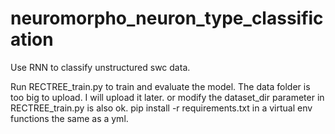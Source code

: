 # neuromorpho_neuron_type_classification

Use RNN to classify unstructured swc data.

Run RECTREE_train.py to train and evaluate the model.
The data folder is too big to upload. I will upload it later. or modify the dataset_dir parameter in RECTREE_train.py is also ok.
pip install -r requirements.txt in a virtual env functions the same as a yml.


